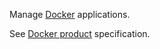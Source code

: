Manage [Docker](https://www.docker.com/) applications.

See [Docker product](https://www.clever-cloud.com/doc/getting-started/by-language/docker/) specification.
